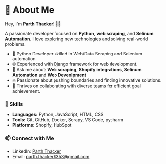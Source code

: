 <!-- Add a cool banner or header image -->


# 👋 About Me

Hey, I'm **Parth Thacker**! 👨‍💻  

A passionate developer focused on **Python**, **web scraping**, and **Selinum Automation**. I love exploring new technologies and solving real-world problems.

- 🐍 Python Developer skilled in Web/Data Scraping and Selenium automation
- 🌐 Experienced with Django framework for web development.
- 💬 Ask me about: **Web scraping**, **Shopify integrations**, **Selinum Automation** and **Web Deveolpment**
- 🔥 Passionate about pushing boundaries and finding innovative solutions.
- 🤝 Thrives on collaborating with diverse teams for efficient goal achievement.
  
### 🚀 Skills
- **Languages:** Python, JavaScript, HTML, CSS
- **Tools:** Git, GitHub, Docker, Scrapy, VS Code, pycharm
- **Platforms:** Shopify, HubSpot

### 📫 Connect with Me
- LinkedIn: [Parth Thacker](https://www.linkedin.com/in/parth-thacker-6b4843329/)
- Email: [parth.thacker6353@gmail.com](mailto:parth.thacker6353@gmail.com)


